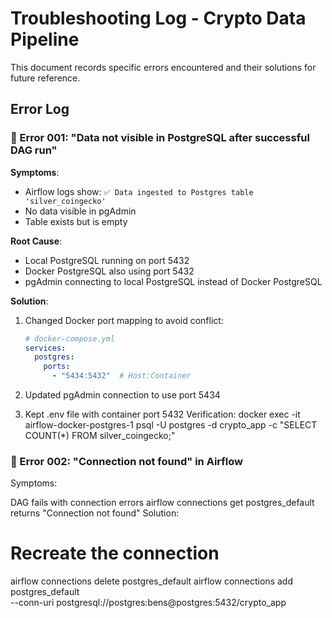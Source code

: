 # Troubleshooting Log - Crypto Data Pipeline

This document records specific errors encountered and their solutions for future reference.

## Error Log

### 🚨 Error 001: "Data not visible in PostgreSQL after successful DAG run"
**Symptoms**: 
- Airflow logs show: `✅ Data ingested to Postgres table 'silver_coingecko'`
- No data visible in pgAdmin
- Table exists but is empty

**Root Cause**: 
- Local PostgreSQL running on port 5432
- Docker PostgreSQL also using port 5432
- pgAdmin connecting to local PostgreSQL instead of Docker PostgreSQL

**Solution**:
1. Changed Docker port mapping to avoid conflict:
   ```yaml
   # docker-compose.yml
   services:
     postgres:
       ports:
         - "5434:5432"  # Host:Container

2. Updated pgAdmin connection to use port 5434

3. Kept .env file with container port 5432
Verification: 
  docker exec -it airflow-docker-postgres-1 psql -U postgres -d crypto_app -c "SELECT COUNT(*) FROM silver_coingecko;"

### 🚨 Error 002: "Connection not found" in Airflow

Symptoms:

DAG fails with connection errors
airflow connections get postgres_default returns "Connection not found"
Solution:
  # Recreate the connection
airflow connections delete postgres_default
airflow connections add postgres_default \
    --conn-uri postgresql://postgres:bens@postgres:5432/crypto_app
